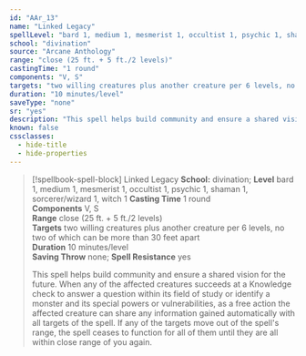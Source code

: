 ```yaml
---
id: "AAr_13"
name: "Linked Legacy"
spellLevel: "bard 1, medium 1, mesmerist 1, occultist 1, psychic 1, shaman 1, sorcerer/wizard 1, witch 1"
school: "divination"
source: "Arcane Anthology"
range: "close (25 ft. + 5 ft./2 levels)"
castingTime: "1 round"
components: "V, S"
targets: "two willing creatures plus another creature per 6 levels, no two of which can be more than 30 feet apart"
duration: "10 minutes/level"
saveType: "none"
sr: "yes"
description: "This spell helps build community and ensure a shared vision for the future. When any of the affected creatures succeeds at a Knowledge check to answer a question within its field of study or identify a monster and its special powers or vulnerabilities, as a free action the affected creature can share any information gained automatically with all targets of the spell. If any of the targets move out of the spell's range, the spell ceases to function for all of them until they are all within close range of you again."
known: false
cssclasses:
  - hide-title
  - hide-properties
---
```


> [!spellbook-spell-block] Linked Legacy
> **School:** divination; **Level** bard 1, medium 1, mesmerist 1, occultist 1, psychic 1, shaman 1, sorcerer/wizard 1, witch 1
> **Casting Time** 1 round  
> **Components** V, S  
> **Range** close (25 ft. + 5 ft./2 levels)  
> **Targets** two willing creatures plus another creature per 6 levels, no two of which can be more than 30 feet apart  
> **Duration** 10 minutes/level  
> **Saving Throw** none; **Spell Resistance** yes
> 
> This spell helps build community and ensure a shared vision for the future. When any of the affected creatures succeeds at a Knowledge check to answer a question within its field of study or identify a monster and its special powers or vulnerabilities, as a free action the affected creature can share any information gained automatically with all targets of the spell. If any of the targets move out of the spell's range, the spell ceases to function for all of them until they are all within close range of you again.